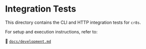 # Integration Tests

This directory contains the CLI and HTTP integration tests for `cr8s`.

For setup and execution instructions, refer to:

📄 [`docs/development.md`](../docs/development.md)

